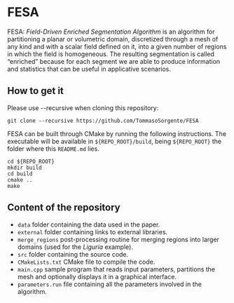 # FESA

FESA: _Field-Driven Enriched Segmentation Algorithm_ is an algorithm for partitioning a planar or volumetric domain, discretized through a mesh of any kind and with a scalar field defined on it, into a given number of regions in which the field is homogeneous. The resulting segmentation is called “enriched” because for each segment we are able to produce information and statistics that can be useful in applicative scenarios.

## How to get it 

Please use --recursive when cloning this repository:

```
git clone --recursive https://github.com/TommasoSorgente/FESA
```

FESA can be built through CMake by running the following instructions.
The executable will be available in `${REPO_ROOT}/build`, being `${REPO_ROOT}` the folder where this `README.md` lies. 

```
cd ${REPO_ROOT}
mkdir build
cd build
cmake ..
make
```

## Content of the repository

 - `data` folder containing the data used in the paper.
 - `external` folder containing links to external libraries.
 - `merge_regions` post-processing routine for merging regions into larger domains (used for the _Liguria_ example).
 - `src` folder containing the source code.
 - `CMakeLists.txt` CMake file to compile the code.
 - `main.cpp` sample program that reads input parameters, partitions the mesh and optionally displays it in a graphical interface.
 - `parameters.run` file containing all the parameters involved in the algorithm.
